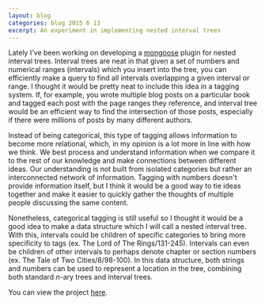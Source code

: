 ```yaml
---
layout: blog
categories: blog 2015 6 13
excerpt: An experiment in implementing nested interval trees
---
```


<p>Lately I've been working on developing a <a href="//mongoosejs.com/">mongoose</a> plugin for nested interval trees. Interval trees are neat in that given a set of numbers and numerical ranges (intervals) which you insert into the tree, you can efficiently make a query to find all intervals overlapping a given interval or range. I thought it would be pretty neat to include this idea in a tagging system. If, for example, you wrote multiple blog posts on a particular book and tagged each post with the page ranges they reference, and interval tree would be an efficient way to find the intersection of those posts, especially if there were millions of posts by many different authors.</p>
<p>Instead of being categorical, this type of tagging allows information to become more relational, which, in my opinion is a lot more in line with how we think. We best process and understand information when we compare it to the rest of our knowledge and make connections between different ideas. Our understanding is not built from isolated categories but rather an interconnected network of information. Tagging with numbers doesn't provide information itself, but I think it would be a good way to tie ideas together and make it easier to quickly gather the thoughts of multiple people discussing the same content.</p>
<p>Nonetheless, categorical tagging is still useful so I thought it would be a good idea to make a data structure which I will call a nested interval tree. With this, intervals could be children of specific categories to bring more specificity to tags (ex. The Lord of The Rings/131-245). Intervals can even be children of other intervals to perhaps denote chapter or section numbers (ex. The Tale of Two Cities/8/98-100). In this data structure, both strings and numbers can be used to represent a location in the tree, combining both standard <i>n</i>-ary trees and interval trees.</p>
<p>You can view the project <a href="//github.com/austinEng/nested-interval-tree">here</a>.</p>